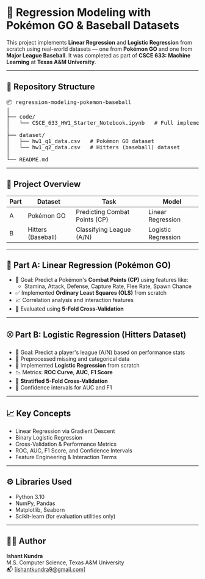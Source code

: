 # 📘 Regression Modeling with Pokémon GO & Baseball Datasets

This project implements **Linear Regression** and **Logistic Regression** from scratch using real-world datasets — one from **Pokémon GO** and one from **Major League Baseball**. It was completed as part of **CSCE 633: Machine Learning** at **Texas A&M University**.

---

## 📂 Repository Structure

<pre>
📦 regression-modeling-pokemon-baseball
│
├── code/
│   └── CSCE_633_HW1_Starter_Notebook.ipynb   # Full implementation and results
│
├── dataset/
│   ├── hw1_q1_data.csv   # Pokémon GO dataset
│   └── hw1_q2_data.csv   # Hitters (baseball) dataset
│
└── README.md
</pre>

---

## 🧠 Project Overview

| Part | Dataset         | Task                          | Model               |
|------|------------------|-------------------------------|----------------------|
| A    | Pokémon GO       | Predicting Combat Points (CP) | Linear Regression    |
| B    | Hitters (Baseball) | Classifying League (A/N)     | Logistic Regression  |

---

## 🧪 Part A: Linear Regression (Pokémon GO)

- 🎯 Goal: Predict a Pokémon's **Combat Points (CP)** using features like:
  - Stamina, Attack, Defense, Capture Rate, Flee Rate, Spawn Chance
- ✅ Implemented **Ordinary Least Squares (OLS)** from scratch
- 📈 Correlation analysis and interaction features
- 🔁 Evaluated using **5-Fold Cross-Validation**

---

## ⚾ Part B: Logistic Regression (Hitters Dataset)

- 🎯 Goal: Predict a player's league (A/N) based on performance stats
- 🧹 Preprocessed missing and categorical data
- 🧠 Implemented **Logistic Regression** from scratch
- 📉 Metrics: **ROC Curve**, **AUC**, **F1 Score**
- 🔁 **Stratified 5-Fold Cross-Validation**
- 📏 Confidence intervals for AUC and F1

---

## 📈 Key Concepts

- Linear Regression via Gradient Descent  
- Binary Logistic Regression  
- Cross-Validation & Performance Metrics  
- ROC, AUC, F1 Score, and Confidence Intervals  
- Feature Engineering & Interaction Terms

---

## ⚙️ Libraries Used

- Python 3.10  
- NumPy, Pandas  
- Matplotlib, Seaborn  
- Scikit-learn (for evaluation utilities only)

---

## 👨‍💻 Author

**Ishant Kundra**  
M.S. Computer Science, Texas A&M University  
📬 [ishantkundra9@gmail.com]
